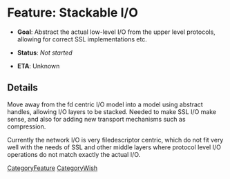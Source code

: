 # Feature: Stackable I/O

  - **Goal**: Abstract the actual low-level I/O from the upper level
    protocols, allowing for correct SSL implementations etc.

  - **Status**: *Not started*

  - **ETA**: Unknown

## Details

Move away from the fd centric I/O model into a model using abstract
handles, allowing I/O layers to be stacked. Needed to make SSL I/O make
sense, and also for adding new transport mechanisms such as compression.

Currently the network I/O is very filedescriptor centric, which do not
fit very well with the needs of SSL and other middle layers where
protocol level I/O operations do not match exactly the actual I/O.

[CategoryFeature](https://wiki.squid-cache.org/Features/StackableIO/CategoryFeature#)
[CategoryWish](https://wiki.squid-cache.org/Features/StackableIO/CategoryWish#)
